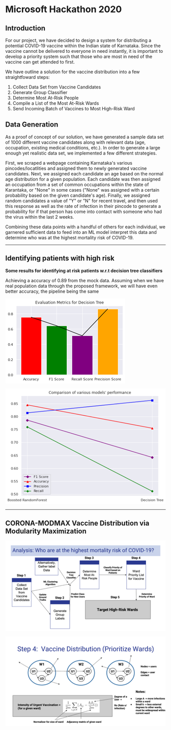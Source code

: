 # Microsoft Hackathon 2020

## Introduction
For our project, we have decided to design a system for distributing a potential COVID-19 vaccine within the Indian state of Karnataka. Since the vaccine cannot be delivered to everyone in need instantly, it is important to develop a priority system such that those who are most in need of the vaccine can get attended to first.

We have outline a solution for the vaccine distribution into a few straightfoward steps:
1.  Collect Data Set from Vaccine Candidates
2.  Generate Group Classifier
3.  Determine Most At-Risk People
4.  Compile a List of the Most At-Risk Wards
5.  Send Incoming Batch of Vaccines to Most High-Risk Ward

## Data Generation
As a proof of concept of our solution, we have generated a sample data set of 1000 different vaccine candidates along with relevant data (age, occupation, existing medical conditions, etc.). In order to generate a large enough yet realistic data set, we implemented a few different strategies.

First, we scraped a webpage containing Karnataka's various pincodes/locatlities and assigned them to newly generated vaccine candidates. Next, we assigned each candidate an age based on the normal age distribution for a given population. Each candidate was then assigned an occupation from a set of common occupations within the state of Karantaka, or "None" in some cases ("None" was assigned with a certain probability based on the given candidate's age). Finally, we assigned random candidates a value of "Y" or "N" for recent travel, and then used this response as well as the rate of infection in their pincode to generate a probability for if that person has come into contact with someone who had the virus within the last 2 weeks.

Combining these data points with a handful of others for each individual, we garnered sufficient data to feed into an ML model interpret this data and determine who was at the highest mortality risk of COVID-19.


-----------------------------------

## Identifying patients with high risk


**Some results for identifying at risk patients w.r.t decision tree classifiers**

Achieving a accuracy of 0.89 from the mock data. Assuming when we have real population data through the proposed framework, we will have even better accuracy, the pipeline being the same

![](assets/firstPlot.png)

![](assets/secondPlot.png)

-----------------------------------------------

## CORONA-MODMAX Vaccine Distribution via Modularity Maximization

![](assets/slide2.png)

![](assets/slide1.png)


